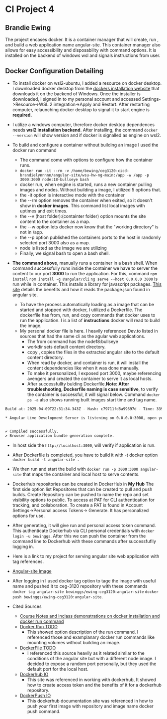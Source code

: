 # CI Project 4 
## Brandie Ewing 


The project encases docker. It is a container manager that will create, run , and build a web application name angular-site. This container manager also allows for easy accessibility and disposability with command options. It is installed on the backend of windows wsl and signals instructions from user.

## Docker Configuration Detailing 
* To install docker on wsl2-ubuntu, I added a resource on docker desktop. I downloaded docker desktop from the [dockers installation website](https://docs.docker.com/desktop/features/wsl/) that downloads it on the backend of Windows. Once the installer is downloaded, I signed in to my personal account and accessed Settings->Resource->WSL 2 integration->Apply and Restart. After restarting computer, relaunching docker desktop to signal it to start engine is **required.**
 * I utilize a windows computer, therefore docker desktop dependences needs **wsl2 installation backend**. After installing, the command ``docker --version`` will show version and if docker is signalled as engine on wsl2. 
* To build and configure a container without building an image I used the docker run command
  * The command come with options to configure how the container runs.
  * ``docker run -it --rm -v /home/bewing/ceg3120-cicd-brandielynnnnn/angular-site/wsu-hw-ng-main:/app -w /app -p 3000:3000 node:18-bullseye bash``
  * docker run, when engine is started, runs a new container pulling images and nodes. Without building a image, I utilized 5 options that.
  * the -it option is interactive mode with the container
  * the --rm option removes the container when exited, so it doesn't show in **docker images**. This command list local images with uptimes and exit times.
  * the --v (host folder):(containter folder) option mounts the site content to the container as a map.
  * the --w option lets docker now know that the "working directory" is not in /app.
  * the --p option published the containers ports to the host in randomly selected port 3000 also as a map.
  * node is listed as the image we are utilizing
  * Finally, we signal bash to open a bash shell. 

* **The command above**, manually runs a container in a bash shell. When command successfully runs inside the container we have to server the content to our port **3000** to run the application. For this, command ``npm install`` ``npm install -g @angular/cli`` ``ng serve --host 0.0.0.0 3000`` is run while in container. This installs a library for javascript packages. [This site](https://www.w3schools.com/whatis/whatis_npm.asp) details the benefits and how it reads the package.json found in angular site.

  
  * To have the process automatically loading as a image that can be started and stopped with docker, I utilized a Dockerfile. The dockerfile has from, run, and copy commands that docker uses to run the application. I is a list of **instructions** docker will read to build the image.
  * My personal docker file is here. I heavily referenced Dev.to listed in sources that had the same cli as the agular web applications.
    * The from command has the node18:bullseye
    * workdir sets default content directory.
    * copy , copies the files in the extracted angular site to the default content directory.
    * When read by docker, and container is run, it will install the content dependencies like when it was done manually.
    * To make it personalized, I exposed port 3000, maybe referencing avengers and created the container to serve it as local hosts.
    * After successfullty bulding Dockerfile,**Note: After troubleshooting, Dockerfile naming is case sensitive**, to verify the container is successful, it will signal below. Command ``docker ps -a`` also shows running built images start time and tag name. 
```bash
Build at: 2025-04-09T22:31:34.343Z - Hash: c79711fd8a99397d - Time: 33912ms

* Angular Live Development Server is listening on 0.0.0.0:3000, open your browser on http://localhost:3000/ **


✔ Compiled successfully.
✔ Browser application bundle generation complete.
```

 * In host side the ``http://localhost:3000``, will verify if application is run. 
    
   
  * After Dockerfile is completed, you have to build it with -t docker option ``docker build -t angular-site .``
  * We then run and start the build with ``docker run -p 3000:3000 angular-site`` that maps the container and local host to serve contents.

  * Dockerhub repositories can be created in DockerHub in **My Hub** The first side option list Repositores that can be created to pull and push builds. Create Repository can be pushed to name the repo and set visibility options to public. To access at PAT for CLI authentication for tracking, and collaboration. To create a PAT is found in Account Settings->Personal access Tokens-> Generate. It has personalized options for use.
  * After generating, it will give run and personal access token command. This authenticate Dockerhub via CLI personal credentials with ``docker login -u bewinggs``. After this we can push the container from the command line to Dockerhub with these commands after successfuflly logging in.
  * Here is a link to my project for serving angular site web application with tag references. 
  * [Angular-site Image](https://hub.docker.com/r/bewinggs/ewing-ceg3120/tags)
  * After logging in I used docker tag option to tage the image with useful name and pushed it to ceg-3120 repository with these commands ``docker tag angular-site bewinggs/ewing-ceg3120:angular-site`` ``docker push bewinggs/ewing-ceg3120:angular-site``. 
 
  * Cited Sources
    * [Course Notes and Inclass demonstrations on docker installation and docker run command](https://github.com/pattonsgirl/CEG3120/blob/main/CourseNotes/containers.md)
    * [Docker Run TODO ](https://docs.docker.com/reference/cli/docker/container/run/)
       * This showed option description of the run command. I referenced those and examplanary docker run commands like  mounting volumes without building an image.  
    * [DockerFile TODO](https://dev.to/rodrigokamada/creating-and-running-an-angular-application-in-a-docker-container-40mk)
       * I referenced this source heavily as it related similar to the conditions of the angular site but with a different node image. I decided to expose a random port personally, but they used the default port for the local host.
    * [Dockerhub IO](https://docs.docker.com/security/for-developers/access-tokens/#:~:text=You%20can%20create%20a%20personal,you%20find%20any%20suspicious%20activity.)
       * This site was referenced in working with dockerhub, It showed how to create access token and the benefits of it for a dockerhub repository. 
    * [DockerPush IO](https://docs.docker.com/get-started/introduction/build-and-push-first-image/)
       * This dockerhub documentation site was referenced in how to push your first image with repository and image name docker push command.  
 


